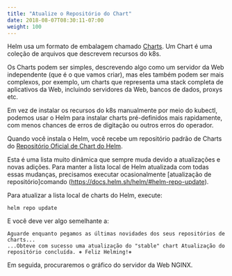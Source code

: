 ```yaml
---
title: "Atualize o Repositório do Chart"
date: 2018-08-07T08:30:11-07:00
weight: 100
---
```


Helm usa um formato de embalagem chamado [Charts](https://github.com/helm/helm/blob/master/docs/charts.md).  Um Chart é uma coleção de arquivos que descrevem recursos do k8s.

Os Charts podem ser simples, descrevendo algo como um servidor da Web independente (que é o que vamos criar), mas eles também podem ser mais complexos, por exemplo, um charts que representa uma stack completa de aplicativos da Web, incluindo servidores da Web, bancos de dados, proxys etc.

Em vez de instalar os recursos do k8s manualmente por meio do kubectl, podemos usar o Helm para instalar charts pré-definidos mais rapidamente, com menos chances de erros de digitação ou outros erros do operador.

Quando você instala o Helm, você recebe um repositório padrão de Charts do [Repositório Oficial de Chart do Helm](https://github.com/helm/charts/tree/master/stable).

Esta é uma lista muito dinâmica que sempre muda devido a atualizações e novas adições.  Para manter a lista local de Helm atualizada com todas essas mudanças, precisamos executar ocasionalmente [atualização de repositório]comando (https://docs.helm.sh/helm/#helm-repo-update).

Para atualizar a lista local de charts do Helm, execute:

```
helm repo update
```

E você deve ver algo semelhante a:

```
Aguarde enquanto pegamos as últimas novidades dos seus repositórios de charts...
...Obteve com sucesso uma atualização do "stable" chart Atualização do repositório concluída. ⎈ Feliz Helming!⎈
```

Em seguida, procuraremos o gráfico do servidor da Web NGINX.
